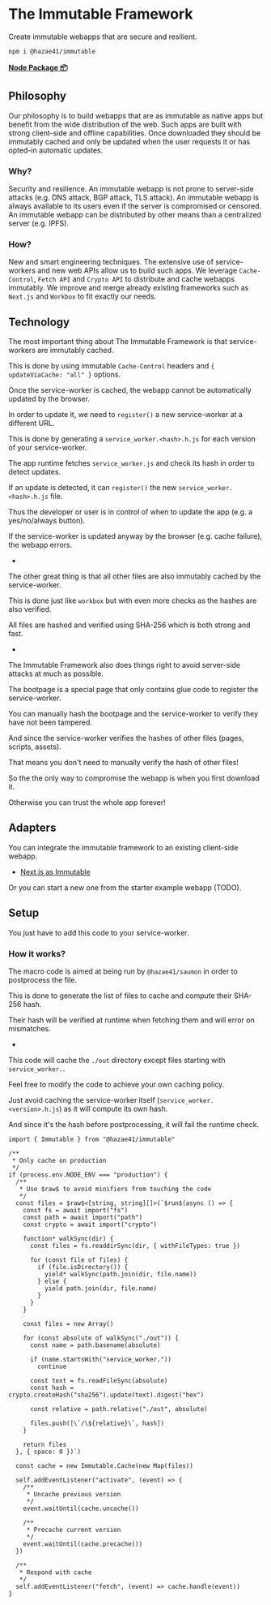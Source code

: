 # The Immutable Framework

Create immutable webapps that are secure and resilient.

```bash
npm i @hazae41/immutable
```

[**Node Package 📦**](https://www.npmjs.com/package/@hazae41/immutable)

## Philosophy

Our philosophy is to build webapps that are as immutable as native apps but benefit from the wide distribution of the web. Such apps are built with strong client-side and offline capabilities. Once downloaded they should be immutably cached and only be updated when the user requests it or has opted-in automatic updates.

### Why?

Security and resilience. An immutable webapp is not prone to server-side attacks (e.g. DNS attack, BGP attack, TLS attack). An immutable webapp is always available to its users even if the server is compromised or censored. An immutable webapp can be distributed by other means than a centralized server (e.g. IPFS).

### How?

New and smart engineering techniques. The extensive use of service-workers and new web APIs allow us to build such apps. We leverage `Cache-Control`, `Fetch API` and `Crypto API` to distribute and cache webapps immutably. We improve and merge already existing frameworks such as `Next.js` and `Workbox` to fit exactly our needs.

## Technology

The most important thing about The Immutable Framework is that service-workers are immutably cached.

This is done by using immutable `Cache-Control` headers and `{ updateViaCache: "all" }` options.

Once the service-worker is cached, the webapp cannot be automatically updated by the browser.

In order to update it, we need to `register()` a new service-worker at a different URL.

This is done by generating a `service_worker.<hash>.h.js` for each version of your service-worker.

The app runtime fetches `service_worker.js` and check its hash in order to detect updates.

If an update is detected, it can `register()` the new `service_worker.<hash>.h.js` file.

Thus the developer or user is in control of when to update the app (e.g. a yes/no/always button).

If the service-worker is updated anyway by the browser (e.g. cache failure), the webapp errors.

-

The other great thing is that all other files are also immutably cached by the service-worker.

This is done just like `workbox` but with even more checks as the hashes are also verified.

All files are hashed and verified using SHA-256 which is both strong and fast.

-

The Immutable Framework also does things right to avoid server-side attacks at much as possible.

The bootpage is a special page that only contains glue code to register the service-worker.

You can manually hash the bootpage and the service-worker to verify they have not been tampered.

And since the service-worker verifies the hashes of other files (pages, scripts, assets).

That means you don't need to manually verify the hash of other files!

So the the only way to compromise the webapp is when you first download it.

Otherwise you can trust the whole app forever!

## Adapters

You can integrate the immutable framework to an existing client-side webapp.

- [Next.js as Immutable](https://github.com/hazae41/next-as-immutable)

Or you can start a new one from the starter example webapp (TODO).

## Setup

You just have to add this code to your service-worker.

### How it works?

The macro code is aimed at being run by `@hazae41/saumon` in order to postprocess the file.

This is done to generate the list of files to cache and compute their SHA-256 hash.

Their hash will be verified at runtime when fetching them and will error on mismatches.

- 

This code will cache the `./out` directory except files starting with `service_worker.`.

Feel free to modify the code to achieve your own caching policy.

Just avoid caching the service-worker itself (`service_worker.<version>.h.js`) as it will compute its own hash.

And since it's the hash before postprocessing, it will fail the runtime check.

```tsx
import { Immutable } from "@hazae41/immutable"

/**
 * Only cache on production
 */
if (process.env.NODE_ENV === "production") {
  /**
   * Use $raw$ to avoid minifiers from touching the code
   */
  const files = $raw$<[string, string][]>(`$run$(async () => {
    const fs = await import("fs")
    const path = await import("path")
    const crypto = await import("crypto")
  
    function* walkSync(dir) {
      const files = fs.readdirSync(dir, { withFileTypes: true })
  
      for (const file of files) {
        if (file.isDirectory()) {
          yield* walkSync(path.join(dir, file.name))
        } else {
          yield path.join(dir, file.name)
        }
      }
    }
  
    const files = new Array()
  
    for (const absolute of walkSync("./out")) {
      const name = path.basename(absolute)
  
      if (name.startsWith("service_worker."))
        continue
  
      const text = fs.readFileSync(absolute)
      const hash = crypto.createHash("sha256").update(text).digest("hex")
  
      const relative = path.relative("./out", absolute)
  
      files.push([\`/\${relative}\`, hash])
    }
  
    return files
  }, { space: 0 })`)

  const cache = new Immutable.Cache(new Map(files))

  self.addEventListener("activate", (event) => {
    /**
     * Uncache previous version
     */
    event.waitUntil(cache.uncache())

    /**
     * Precache current version
     */
    event.waitUntil(cache.precache())
  })

  /**
   * Respond with cache
   */
  self.addEventListener("fetch", (event) => cache.handle(event))
}
```